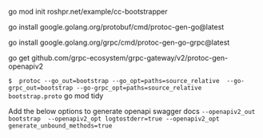 go mod init roshpr.net/example/cc-bootstrapper

go install google.golang.org/protobuf/cmd/protoc-gen-go@latest

go install google.golang.org/grpc/cmd/protoc-gen-go-grpc@latest

go get github.com/grpc-ecosystem/grpc-gateway/v2/protoc-gen-openapiv2

``
$  protoc --go_out=bootstrap --go_opt=paths=source_relative  --go-grpc_out=bootstrap --go-grpc_opt=paths=source_relative  bootstrap.proto
``
go mod tidy 

Add the below options to generate openapi swagger docs
``
--openapiv2_out bootstrap  --openapiv2_opt logtostderr=true --openapiv2_opt generate_unbound_methods=true
``
